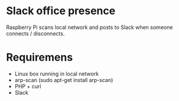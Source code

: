 # Slack office presence
Raspberry Pi scans local network and posts to Slack when someone connects / disconnects.

# Requiremens
* Linux box running in local network
 * arp-scan (sudo apt-get install arp-scan)
 * PHP + curl
* Slack
